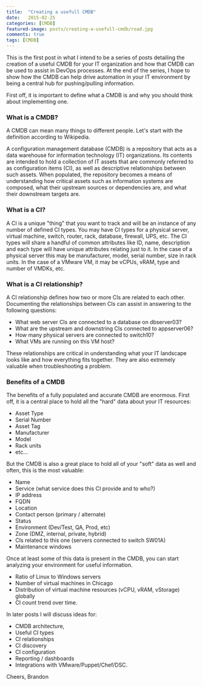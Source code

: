 ```yaml
---
title:  "Creating a usefull CMDB"
date:   2015-02-25
categories: [CMDB]
featured-image: posts/creating-a-usefull-cmdb/road.jpg
comments: true
tags: [CMDB]
---
```


This is the first post in what I intend to be a series of posts detailing the creation of a useful CMDB for your IT organization and how that CMDB can be used to assist in DevOps processes. At the end of the series, I hope to show how the CMDB can help drive automation in your IT environment by being a central hub for pushing/pulling information.

First off, it is important to define what a CMDB is and why you should think about implementing one.

### What is a CMDB?

A CMDB can mean many things to different people. Let's start with the definition according to Wikipedia.

A configuration management database (CMDB) is a repository that acts as a data warehouse for information technology (IT) organizations. Its contents are intended to hold a collection of IT assets that are commonly referred to as configuration items (CI), as well as descriptive relationships between such assets. When populated, the repository becomes a means of understanding how critical assets such as information systems are composed, what their upstream sources or dependencies are, and what their downstream targets are.

### What is a CI?

A CI is a unique "thing" that you want to track and will be an instance of any number of defined CI types. You may have CI types for a physical server, virtual machine, switch, router, rack, database, firewall, UPS, etc. The CI types will share a handful of common attributes like ID, name, description and each type will have unique attributes relating just to it. In the case of a physical server this may be manufacturer, model, serial number, size in rack units. In the case of a VMware VM, it may be vCPUs, vRAM, type and number of VMDKs, etc.

### What is a CI relationship?

A CI relationship defines how two or more CIs are related to each other. Documenting the relationships between CIs can assist in answering to the following questions:

* What web server CIs are connected to a database on dbserver03?
* What are the upstream and downstring CIs connected to appserver06?
* How many physical servers are connected to switch10?
* What VMs are running on this VM host?

These relationships are critical in understanding what your IT landscape looks like and how everything fits together. They are also extremely valuable when troubleshooting a problem.

### Benefits of a CMDB

The benefits of a fully populated and accurate CMDB are enormous. First off, it is a central place to hold all the "hard" data about your IT resources:

* Asset Type
* Serial Number
* Asset Tag
* Manufacturer
* Model
* Rack units
* etc...

But the CMDB is also a great place to hold all of your "soft" data as well and often, this is the most valuable:

* Name
* Service (what service does this CI provide and to who?)
* IP address
* FQDN
* Location
* Contact person (primary / alternate)
* Status
* Environment (Dev/Test, QA, Prod, etc)
* Zone (DMZ, internal, private, hybrid)
* CIs related to this one (servers connected to switch SW01A)
* Maintenance windows

Once at least some of this data is present in the CMDB, you can start analyzing your environment for useful information.

* Ratio of Linux to Windows servers
* Number of virtual machines in Chicago
* Distribution of virtual machine resources (vCPU, vRAM, vStorage) globally
* CI count trend over time.

In later posts I will discuss ideas for:

* CMDB architecture,
* Useful CI types
* CI relationships
* CI discovery
* CI configuration
* Reporting / dashboards
* Integrations with VMware/Puppet/Chef/DSC.

Cheers,
Brandon
